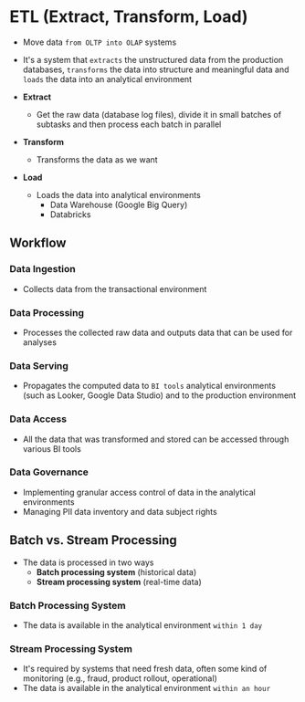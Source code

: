 # ETL (Extract, Transform, Load)

- Move data `from OLTP into OLAP` systems
- It's a system that `extracts` the unstructured data from the production databases, `transforms` the data into structure and meaningful data and `loads` the data into an analytical environment

- **Extract**
  - Get the raw data (database log files), divide it in small batches of subtasks and then process each batch in parallel

- **Transform**
  - Transforms the data as we want

- **Load**
  - Loads the data into analytical environments
    - Data Warehouse (Google Big Query)
    - Databricks

## Workflow

### Data Ingestion

- Collects data from the transactional environment

### Data Processing

- Processes the collected raw data and outputs data that can be used for analyses

### Data Serving

- Propagates the computed data to `BI tools` analytical environments (such as Looker, Google Data Studio) and to the production environment

### Data Access

- All the data that was transformed and stored can be accessed through various BI tools

### Data Governance

- Implementing granular access control of data in the analytical environments
- Managing PII data inventory and data subject rights

## Batch vs. Stream Processing

- The data is processed in two ways
  - **Batch processing system** (historical data)
  - **Stream processing system** (real-time data)

### Batch Processing System

- The data is available in the analytical environment `within 1 day`

### Stream Processing System

- It's required by systems that need fresh data, often some kind of monitoring (e.g., fraud, product rollout, operational)
- The data is available in the analytical environment `within an hour`
